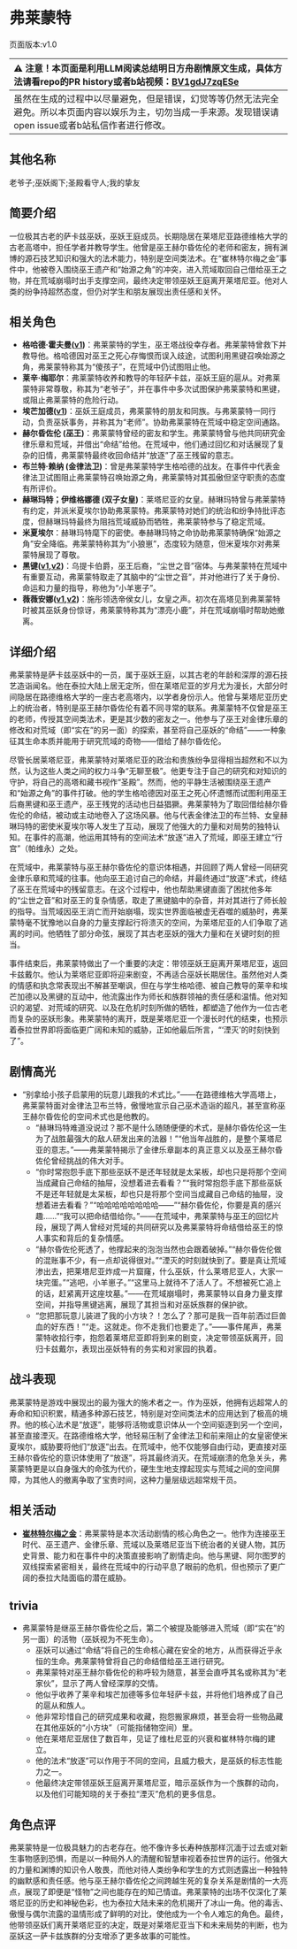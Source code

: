 # 弗莱蒙特
页面版本:v1.0
 

| :warning: 注意！本页面是利用LLM阅读总结明日方舟剧情原文生成，具体方法请看repo的PR history或者b站视频：[BV1gdJ7zqESe](https://www.bilibili.com/video/BV1gdJ7zqESe/)         |
|:----------------------------|
| 虽然在生成的过程中以尽量避免，但是错误，幻觉等等仍然无法完全避免。所以本页面内容以娱乐为主，切勿当成一手来源。发现错误请open issue或者b站私信作者进行修改。|



## 其他名称
老爷子;巫妖阁下;圣殿看守人;我的挚友
## 简要介绍
一位极其古老的萨卡兹巫妖，巫妖王庭成员。长期隐居在莱塔尼亚路德维格大学的古老高塔中，担任学者并教导学生。他曾是巫王赫尔昏佐伦的老师和密友，拥有渊博的源石技艺知识和强大的法术能力，特别是空间类法术。在“崔林特尔梅之金”事件中，他被卷入围绕巫王遗产和“始源之角”的冲突，进入荒域取回自己借给巫王之物，并在荒域崩塌时出手支撑空间，最终决定带领巫妖王庭离开莱塔尼亚。他对人类的纷争持超然态度，但仍对学生和朋友展现出责任感和关怀。
## 相关角色
-   **格哈德·霍夫曼([v1](extended_char_80eacc.md))**：弗莱蒙特的学生，巫王塔战役幸存者。弗莱蒙特曾救下并教导他。格哈德因对巫王之死心存悔恨而误入歧途，试图利用黑键召唤始源之角，弗莱蒙特称其为“傻孩子”，在荒域中仍试图阻止他。
-   **莱辛·梅耶尔**：弗莱蒙特收养和教导的年轻萨卡兹，巫妖王庭的扈从。对弗莱蒙特非常尊敬，称其为“老爷子”，并在事件中多次试图保护弗莱蒙特和黑键，或阻止弗莱蒙特的危险行动。
-   **埃芒加德([v1](extended_char_ai_mang_jia_de.md))**：巫妖王庭成员，弗莱蒙特的朋友和同族。与弗莱蒙特一同行动，负责巫妖事务，并称其为“老师”。协助弗莱蒙特在荒域中稳定空间通路。
-   **赫尔昏佐伦 (巫王)**：弗莱蒙特曾经的密友和学生。弗莱蒙特曾与他共同研究金律乐章和荒域，并借出“命结”给他。在荒域中，他们通过回忆和对话展现了复杂的旧情，弗莱蒙特最终收回命结并“放逐”了巫王残留的意志。
-   **布兰特·赖纳 (金律法卫)**：曾是弗莱蒙特学生格哈德的战友。在事件中代表金律法卫试图阻止弗莱蒙特召唤始源之角，弗莱蒙特对其孤傲但坚守职责的态度有所评价。
-   **赫琳玛特；伊维格娜德 (双子女皇)**：莱塔尼亚的女皇。赫琳玛特曾与弗莱蒙特有约定，并派米夏埃尔协助弗莱蒙特。弗莱蒙特对她们的统治和纷争持批评态度，但赫琳玛特最终为阻挡荒域威胁而牺牲，弗莱蒙特参与了稳定荒域。
-   **米夏埃尔**：赫琳玛特麾下的密使。奉赫琳玛特之命协助弗莱蒙特确保“始源之角”安全降临。弗莱蒙特称其为“小狼崽”，态度较为随意，但米夏埃尔对弗莱蒙特展现了尊敬。
-   **黑键([v1](char_4046_ebnhlz.md),[v2](../char_v3/char_4046_ebnhlz.md))**：乌提卡伯爵，巫王后裔，“尘世之音”宿体。与弗莱蒙特在荒域中有重要互动，弗莱蒙特取走了其脑中的“尘世之音”，并对他进行了关于身份、命运和力量的指导，称他为“小羊崽子”。
-   **薇薇安娜([v1](char_4098_vvana.md),[v2](../char_v3/char_4098_vvana.md))**：施彤领选帝侯女儿，女皇之声。初次在高塔见到弗莱蒙特时被其巫妖身份惊讶，弗莱蒙特称其为“漂亮小鹿”，并在荒域崩塌时帮助她撤离。
## 详细介绍
弗莱蒙特是萨卡兹巫妖中的一员，属于巫妖王庭，以其古老的年龄和深厚的源石技艺造诣闻名。他在泰拉大陆上居无定所，但在莱塔尼亚的岁月尤为漫长，大部分时间隐居在路德维格大学的一座古老高塔内，以学者身份示人。他曾与莱塔尼亚历史上的统治者，特别是巫王赫尔昏佐伦有着不同寻常的联系。弗莱蒙特不仅曾是巫王的老师，传授其空间类法术，更是其少数的密友之一。他参与了巫王对金律乐章的修改和对荒域（即“实在”的另一面）的探索，甚至将自己巫妖的“命结”——一种象征其生命本质并能用于研究荒域的奇物——借给了赫尔昏佐伦。

尽管长居莱塔尼亚，弗莱蒙特对莱塔尼亚的政治和贵族纷争显得相当超然和不以为然，认为这些人类之间的权力斗争“无聊至极”。他更专注于自己的研究和对知识的守护，将自己的高塔和藏书视作“圣殿”。然而，他的平静生活被围绕巫王遗产和“始源之角”的事件打破。他的学生格哈德因对巫王之死心怀遗憾而试图利用巫王后裔黑键和巫王遗产，巫王残党的活动也日益猖獗。弗莱蒙特为了取回借给赫尔昏佐伦的命结，被动或主动地卷入了这场风暴。他与代表金律法卫的布兰特、女皇赫琳玛特的密使米夏埃尔等人发生了互动，展现了他强大的力量和对局势的独特认知。在事件的高潮，他运用其特有的空间法术“放逐”进入了荒域，即巫王建立“行宫”（帕维永）之处。

在荒域中，弗莱蒙特与巫王赫尔昏佐伦的意识体相遇，并回顾了两人曾经一同研究金律乐章和荒域的往事。他向巫王追讨自己的命结，并最终通过“放逐”术式，终结了巫王在荒域中的残留意志。在这个过程中，他也帮助黑键直面了困扰他多年的“尘世之音”和对巫王的复杂情感，取走了黑键脑中的杂音，并对其进行了师长般的指导。当荒域因巫王消亡而开始崩塌，现实世界面临被虚无吞噬的威胁时，弗莱蒙特毫不犹豫地以自身的力量支撑起行将溃灭的空间，为莱塔尼亚的人们争取了逃离的时间。他牺牲了部分命弦，展现了其古老巫妖的强大力量和在关键时刻的担当。

事件结束后，弗莱蒙特做出了一个重要的决定：带领巫妖王庭离开莱塔尼亚，返回卡兹戴尔。他认为莱塔尼亚即将迎来剧变，不再适合巫妖长期居住。虽然他对人类的情感和执念常表现出不解甚至嘲讽，但在与学生格哈德、被自己教导的莱辛和埃芒加德以及黑键的互动中，他流露出作为师长和族群领袖的责任感和温情。他对知识的渴望、对荒域的研究、以及在危机时刻所做的牺牲，都塑造了他作为一位古老而复杂的巫妖形象。弗莱蒙特的离开，既是莱塔尼亚一个漫长时代的结束，也预示着泰拉世界即将面临更广阔和未知的威胁，正如他最后所言，“‘湮灭’的时刻快到了”。
## 剧情高光
-   “别拿给小孩子启蒙用的玩意儿跟我的术式比。”——在路德维格大学高塔上，弗莱蒙特面对金律法卫布兰特，傲慢地宣示自己巫术造诣的超凡，甚至宣称巫王赫尔昏佐伦的空间术式也是他教的。
    -   “赫琳玛特难道没说过？那不是什么随随便便的术式，是赫尔昏佐伦这一生为了战胜最强大的敌人研发出来的法器！”“他当年战胜的，是整个莱塔尼亚的意志。”——弗莱蒙特揭示了金律乐章副本的真正意义以及巫王赫尔昏佐伦曾经挑战的伟大对手。
    -   “你时常抱怨手底下那些巫妖不是还年轻就是太呆板，却也只是将那个空间当成藏自己命结的抽屉，没想着进去看看？”“我时常抱怨手底下那些巫妖不是还年轻就是太呆板，却也只是将那个空间当成藏自己命结的抽屉，没想着进去看看？”“哈哈哈哈哈哈哈哈——”“赫尔昏佐伦，你要是真的感兴趣......”“我可以把命结借给你。”——在荒域中，弗莱蒙特与巫王的回忆片段，展现了两人曾经对荒域的共同研究以及弗莱蒙特将命结借给巫王的惊人事实和背后的复杂情感。
    -   “赫尔昏佐伦死透了，他撑起来的泡泡当然也会跟着破掉。”“赫尔昏佐伦做的混账事不少，有一点却说得很对。”“湮灭的时刻就快到了。要是真让荒域渗出去，把莱塔尼亚炸成一片窟窿，什么巫妖，什么莱塔尼亚人，大家一块完蛋。”“逃吧，小羊崽子。”“这里马上就待不了活人了。不想被死亡追上的话，赶紧离开这座坟墓。”——在荒域崩塌时，弗莱蒙特以自身力量支撑空间，并指导黑键逃离，展现了其担当和对巫妖族群的保护欲。
    -   “您把那玩意儿装进了我的小方块？！怎么了？那可是我一百年前洒过巨兽血的好东西！”“走。这就走。你不走我们也要走了。”——事件尾声，弗莱蒙特收拾行李，抱怨着莱塔尼亚即将到来的剧变，决定带领巫妖离开，回归卡兹戴尔，表现出巫妖特有的务实和对家园的执着。
## 战斗表现
弗莱蒙特是游戏中展现出的最为强大的施术者之一。作为巫妖，他拥有远超常人的寿命和知识积累，精通多种源石技艺，特别是对空间类法术的应用达到了极高的境界。他的核心法术是“放逐”，能够将活物或意识体从一个空间驱逐到另一个空间，甚至直接湮灭。在路德维格大学，他轻易压制了金律法卫和前来阻止的女皇密使米夏埃尔，威胁要将他们“放逐”出去。在荒域中，他不仅能够自由行动，更直接对巫王赫尔昏佐伦的意识体使用了“放逐”，将其最终消灭。在荒域崩溃的危急关头，弗莱蒙特更是以自身强大的命弦为代价，硬生生地支撑起现实与荒域之间的空间屏障，为其他人的撤离争取了宝贵时间，这种力量层级远超常规干员。
## 相关活动
-   **[崔林特尔梅之金](../stories/act29side.md)**：弗莱蒙特是本次活动剧情的核心角色之一。他作为连接巫王时代、巫王遗产、金律乐章、荒域以及莱塔尼亚当下统治者的关键人物，其历史背景、能力和在事件中的决策直接影响了剧情走向。他与黑键、阿尔图罗的双线探索紧密相关，最终在荒域中的行动平息了眼前的危机，但也预示了更广阔的泰拉大陆面临的潜在威胁。
## trivia
-   弗莱蒙特是继巫王赫尔昏佐伦之后，第二个被提及能够进入荒域（即“实在”的另一面）的活物（巫妖视为不死生命）。
    -   巫妖可以通过“命结”将自己的生命核心藏在安全的地方，从而获得近乎永恒的生命。弗莱蒙特曾将自己的命结借给巫王进行研究。
    -   弗莱蒙特对巫王赫尔昏佐伦的称呼较为随意，甚至会直呼其名或称其为“老家伙”，显示了两人曾经深厚的交情。
    -   他似乎收养了莱辛和埃芒加德等多位年轻萨卡兹，并将他们培养成了自己的扈从和族人。
    -   他非常珍惜自己的研究成果和收藏，抱怨搬家麻烦，甚至会将一些物品藏在其他巫妖的“小方块”（可能指储物空间）里。
    -   他在莱塔尼亚居住了数百年，见证了维杜尼亚的兴衰和崔林特尔梅的建立。
    -   他的法术“放逐”可以作用于不同的空间，且威力极大，是巫妖的标志性能力之一。
    -   他最终决定带领巫妖王庭离开莱塔尼亚，暗示巫妖作为一个族群的动向，以及他们可能知晓的关于泰拉“湮灭”危机的更多信息。
## 角色点评
弗莱蒙特是一位极具魅力的古老存在。他不像许多长寿种族那样沉湎于过去或对新生事物感到恐惧，而是以一种局外人的清醒和智慧审视着泰拉世界的运行。他强大的力量和渊博的知识令人敬畏，而他对待人类纷争和学生的方式则透露出一种独特的幽默感和责任感。他与巫王赫尔昏佐伦之间跨越生死的复杂关系是剧情的一大亮点，展现了即便是“怪物”之间也能存在的知己情谊。弗莱蒙特的出场不仅深化了莱塔尼亚的历史和神秘色彩，也为泰拉大陆未来的危机揭开了冰山一角。他的毒舌、傲慢与偶尔流露的温情形成了鲜明的对比，使他成为一个令人难忘的角色。最终，他带领巫妖们离开莱塔尼亚的决定，既是对莱塔尼亚当下和未来局势的判断，也为巫妖这一萨卡兹族群的分支增添了更多故事的可能性。